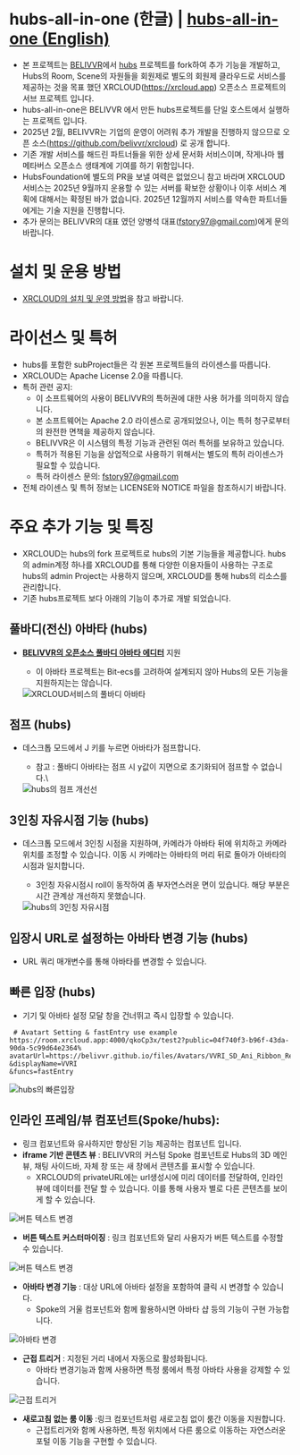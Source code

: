 # hubs-all-in-one (한글) | [hubs-all-in-one (English)](./README.md)
 * 본 프로젝트는 [BELIVVR](https://belivvr.com)에서 [hubs](https://github.com/Hubs-Foundation) 프로젝트를 fork하여 추가 기능을 개발하고, Hubs의 Room, Scene의 자원들을 회원제로 별도의 회원제 클라우드로 서비스를 제공하는 것을 목표 했던 XRCLOUD(https://xrcloud.app) 오픈소스 프로젝트의 서브 프로젝트 입니다.
 * hubs-all-in-one은 BELIVVR 에서 만든 hubs프로젝트를 단일 호스트에서 실행하는 프로젝트 입니다.
 * 2025년 2월, BELIVVR는 기업의 운영이 어려워 추가 개발을 진행하지 않으므로 오픈 소스(https://github.com/belivvr/xrcloud) 로 공개 합니다.
 * 기존 개발 서비스를 해드린 파트너들을 위한 상세 문서화 서비스이며, 작게나마 웹 메타버스 오픈소스 생태계에 기여를 하기 위함입니다.
 * HubsFoundation에 별도의 PR을 보낼 여력은 없었으니 참고 바라며 XRCLOUD 서비스는 2025년 9월까지 운용할 수 있는 서버를 확보한 상황이나 이후 서비스 계획에 대해서는 확정된 바가 없습니다. 2025년 12월까지 서비스를 약속한 파트너들에게는 기술 지원을 진행합니다.
 * 추가 문의는 BELIVVR의 대표 였던 양병석 대표(fstory97@gmail.com)에게 문의 바랍니다.
 
# 설치 및 운용 방법 
 * [XRCLOUD의 설치 및 운영 방법](https://github.com/belivvr/xrcloud/blob/main/docs/installation_guide_ko.md)을 참고 바랍니다.

# 라이선스 및 특허
* hubs를 포함한 subProject들은 각 원본 프로젝트들의 라이센스를 따릅니다.
* XRCLOUD는 Apache License 2.0을 따릅니다.
* 특허 관련 공지:
  - 이 소프트웨어의 사용이 BELIVVR의 특허권에 대한 사용 허가를 의미하지 않습니다.
  - 본 소프트웨어는 Apache 2.0 라이센스로 공개되었으나, 이는 특허 청구로부터의 완전한 면책을 제공하지 않습니다.
  - BELIVVR은 이 시스템의 특정 기능과 관련된 여러 특허를 보유하고 있습니다.
  - 특허가 적용된 기능을 상업적으로 사용하기 위해서는 별도의 특허 라이센스가 필요할 수 있습니다.
  - 특허 라이센스 문의: fstory97@gmail.com
* 전체 라이센스 및 특허 정보는 LICENSE와 NOTICE 파일을 참조하시기 바랍니다.

# 주요 추가 기능 및 특징
 * XRCLOUD는 hubs의 fork 프로젝트로 hubs의 기본 기능들을 제공합니다. hubs의 admin계정 하나를 XRCLOUD를 통해 다양한 이용자들이 사용하는 구조로 hubs의 admin Project는 사용하지 않으며, XRCLOUD를 통해 hubs의 리소스를 관리합니다.
 * 기존 hubs프로젝트 보다 아래의 기능이 추가로 개발 되었습니다.

 ## 풀바디(전신) 아바타 (hubs)
  * **[BELIVVR의 오픈소스 풀바디 아바타 에디터](https://github.com/belivvr/xrcloud-avatar-editor)**  지원
    * 이 아바타 프로젝트는 Bit-ecs를 고려하여 설계되지 않아 Hubs의 모든 기능을 지원하지는는 않습니다.

     <img src="./docs/images/xrcloud_fullbody.png" alt="XRCLOUD서비스의 풀바디 아바타">

  ## 점프 (hubs)
  * 데스크톱 모드에서 J 키를 누르면 아바타가 점프합니다.
     * 참고 : 풀바디 아바타는 점프 시 y값이 지면으로 초기화되어 점프할 수 없습니다.\
   
     <img src="./docs/images/hubs_jump.png" alt="hubs의 점프 개선선">
 
  ## 3인칭 자유시점 기능 (hubs)
  * 데스크톱 모드에서 3인칭 시점을 지원하며, 카메라가 아바타 뒤에 위치하고 카메라 위치를 조정할 수 있습니다. 이동 시 카메라는 아바타의 머리 뒤로 돌아가 아바타의 시점과 일치합니다. 
     * 3인칭 자유시점시 roll이 동작하여 좀 부자연스러운 면이 있습니다. 해당 부분은 시간 관계상 개선하지 못했습니다.
 
     <img src="./docs/images/hubs_third_view.png" alt="hubs의 3인칭 자유시점">

  ## 입장시 URL로 설정하는 아바타 변경 기능 (hubs) 
  *  URL 쿼리 매개변수를 통해 아바타를 변경할 수 있습니다.

  ##  빠른 입장 (hubs)
   *  기기 및 아바타 설정 모달 창을 건너뛰고 즉시 입장할 수 있습니다.
  ```
   # Avatart Setting & fastEntry use example
https://room.xrcloud.app:4000/qkoCp3x/test2?public=04f740f3-b96f-43da-90da-5c99d64e2364%
avatarUrl=https://belivvr.github.io/files/Avatars/VVRI_SD_Ani_Ribbon_ReAnimaion_04.glb&
&displayName=VVRI
&funcs=fastEntry
  ```

  <img src="./docs/images/hubs_fastEntry.png" alt="hubs의 빠른입장">

  ## 인라인 프레임/뷰 컴포넌트(Spoke/hubs): 
   * 링크 컴포넌트와 유사하지만 향상된 기능 제공하는 컴포넌트 입니다.
   * **iframe 기반 콘텐츠 뷰** : BELIVVR의 커스텀 Spoke 컴포넌트로 Hubs의 3D 메인 뷰, 채팅 사이드바, 자체 창 또는 새 창에서 콘텐츠를 표시할 수 있습니다.
      * XRCLOUD의 privateURL에는 url생성시에 미리 데이터를 전달하여, 인라인 뷰에 데이터를 전달 할 수 있습니다. 이를 통해 사용자 별로 다른 콘텐츠를 보이게 할 수 있습니다.      

  <img src="./docs/images/hubs_inlineFrame_sideView.png" alt="버튼 텍스트 변경"> 

   * **버튼 텍스트 커스터마이징** : 링크 컴포넌트와 달리 사용자가 버튼 텍스트를 수정할 수 있습니다.
    
  <img src="./docs/images/spoke_inline_view_button_text.png" alt="버튼 텍스트 변경">     
   
   * **아바타 변경 기능** : 대상 URL에 아바타 설정을 포함하여 클릭 시 변경할 수 있습니다.
      * Spoke의 거울 컴포넌트와 함께 활용하시면 아바타 샵 등의 기능이 구현 가능합니다.
    
  <img src="./docs/images/spoke_inline_view_avatar.png" alt="아바타 변경">     
   
   * **근접 트리거** : 지정된 거리 내에서 자동으로 활성화됩니다.      
      * 아바타 변경기능과 함께 사용하면 특정 룸에서 특정 아바타 사용을 강제할 수 있습니다.
  
  <img src="./docs/images/spoke_inline_view_trigger_distance.png" alt="근접 트리거">     

   * **새로고침 없는 룸 이동** :링크 컴포넌트처럼 새로고침 없이 룸간 이동을 지원합니다.
      * 근접트리거와 함께 사용하면, 특정 위치에서 다른 룸으로 이동하는 자연스러운 포털 이동 기능을 구현할 수 있습니다.